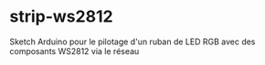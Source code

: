 # strip-ws2812
Sketch Arduino pour le pilotage d'un ruban de LED RGB avec des composants WS2812 via le réseau

